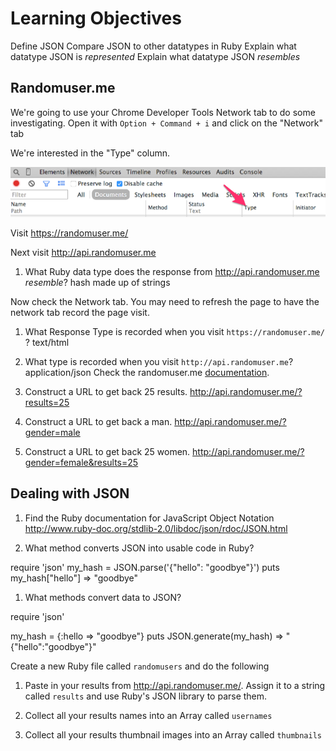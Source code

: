 # Learning Objectives

Define JSON
Compare JSON to other datatypes in Ruby
Explain what datatype JSON is *represented*
Explain what datatype JSON *resembles*

## Randomuser.me

We're going to use your Chrome Developer Tools Network tab to do some investigating.  Open it with `Option + Command + i` and click on the "Network" tab

We're interested in the "Type" column.

![:image](gravatar_app/public/img/network_tab.png)

Visit https://randomuser.me/

Next visit http://api.randomuser.me

1. What Ruby data type does the response from http://api.randomuser.me *resemble*?
hash made up of strings

Now check the Network tab.  You may need to refresh the page to have the network tab record the page visit.

1. What Response Type is recorded when you visit `https://randomuser.me/` ?
text/html
1. What type is recorded when you visit `http://api.randomuser.me`?
application/json
Check the randomuser.me [documentation](https://randomuser.me/documentation#results).

1.  Construct a URL to get back 25 results.
http://api.randomuser.me/?results=25

1.  Construct a URL to get back a man.
http://api.randomuser.me/?gender=male

1.  Construct a URL to get back 25 women.
http://api.randomuser.me/?gender=female&results=25

## Dealing with JSON

1. Find the Ruby documentation for JavaScript Object Notation
http://www.ruby-doc.org/stdlib-2.0/libdoc/json/rdoc/JSON.html

1. What method converts JSON into usable code in Ruby?

require 'json'
my_hash = JSON.parse('{"hello": "goodbye"}')
puts my_hash["hello"] => "goodbye"

1. What methods convert data to JSON?

require 'json'

my_hash = {:hello => "goodbye"}
puts JSON.generate(my_hash) => "{\"hello\":\"goodbye\"}"

Create a new Ruby file called `randomusers` and do the following

1. Paste in your results from http://api.randomuser.me/. Assign it to a string called `results` and use Ruby's JSON library to parse them.

1. Collect all your results names into an Array called `usernames`

1.  Collect all your results thumbnail images into an Array called `thumbnails`
